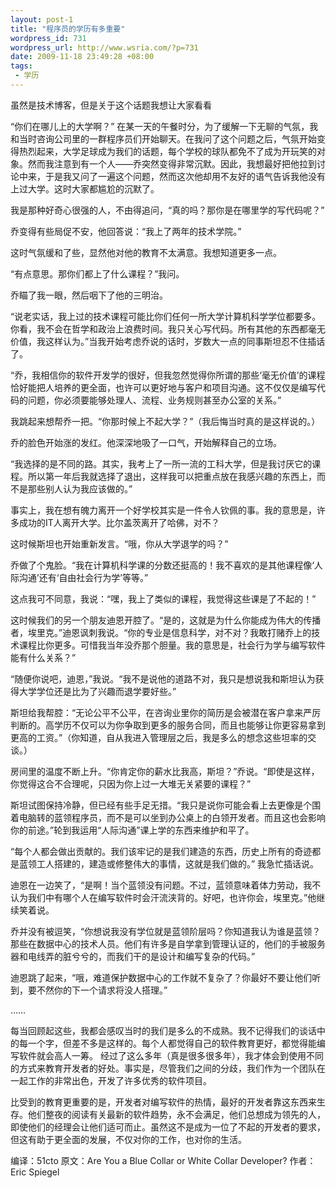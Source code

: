 ```yaml
--- 
layout: post-1
title: "程序员的学历有多重要"
wordpress_id: 731
wordpress_url: http://www.wsria.com/?p=731
date: 2009-11-18 23:49:28 +08:00
tags: 
 - 学历
---
```

<pre>虽然是技术博客，但是关于这个话题我想让大家看看</pre>
“你们在哪儿上的大学啊？”
在某一天的午餐时分，为了缓解一下无聊的气氛，我和当时咨询公司里的一群程序员们开始聊天。在我问了这个问题之后，气氛开始变得热烈起来，大学足球成为我们的话题，每个学校的球队都免不了成为开玩笑的对象。然而我注意到有一个人——乔突然变得非常沉默。因此，我想最好把他拉到讨论中来，于是我又问了一遍这个问题，然而这次他却用不友好的语气告诉我他没有上过大学。这时大家都尴尬的沉默了。

我是那种好奇心很强的人，不由得追问，“真的吗？那你是在哪里学的写代码呢？”

乔变得有些局促不安，他回答说：“我上了两年的技术学院。”

<!--more-->

这时气氛缓和了些，显然他对他的教育不太满意。我想知道更多一点。

“有点意思。那你们都上了什么课程？”我问。

乔瞄了我一眼，然后咽下了他的三明治。

“说老实话，我上过的技术课程可能比你们任何一所大学计算机科学学位都要多。你看，我不会在哲学和政治上浪费时间。我只关心写代码。所有其他的东西都毫无价值，我这样认为。”当我开始考虑乔说的话时，岁数大一点的同事斯坦忍不住插话了。

“乔，我相信你的软件开发学的很好，但我忽然觉得你所谓的那些‘毫无价值’的课程恰好能把人培养的更全面，也许可以更好地与客户和项目沟通。这不仅仅是编写代码的问题，你必须要能够处理人、流程、业务规则甚至办公室的关系。”

我跳起来想帮乔一把。“你那时候上不起大学？”（我后悔当时真的是这样说的。）

乔的脸色开始涨的发红。他深深地吸了一口气，开始解释自己的立场。

“我选择的是不同的路。其实，我考上了一所一流的工科大学，但是我讨厌它的课程。所以第一年后我就选择了退出，这样我可以把重点放在我感兴趣的东西上，而不是那些别人认为我应该做的。”

事实上，我在想有魄力离开一个好学校其实是一件令人钦佩的事。我的意思是，许多成功的IT人离开大学。比尔盖茨离开了哈佛，对不？

这时候斯坦也开始重新发言。“哦，你从大学退学的吗？”

乔做了个鬼脸。“我在计算机科学课的分数还挺高的！我不喜欢的是其他课程像‘人际沟通’还有‘自由社会行为学’等等。”

这点我可不同意，我说：“嘿，我上了类似的课程，我觉得这些课是了不起的！”

这时候我们的另一个朋友迪恩开腔了。“是的，这就是为什么你能成为伟大的传播者，埃里克。”迪恩讽刺我说。“你的专业是信息科学，对不对？我敢打赌乔上的技术课程比你更多。可惜我当年没乔那个胆量。我的意思是，社会行为学与编写软件能有什么关系？”

“随便你说吧，迪恩，”我说。“我不是说他的道路不对，我只是想说我和斯坦认为获得大学学位还是比为了兴趣而退学要好些。”

斯坦给我帮腔：“无论公平不公平，在咨询业里你的简历是会被潜在客户拿来严厉判断的。高学历不仅可以为你争取到更多的服务合同，而且也能够让你更容易拿到更高的工资。”（你知道，自从我进入管理层之后，我是多么的想念这些坦率的交谈。）

房间里的温度不断上升。“你肯定你的薪水比我高，斯坦？”乔说。“即使是这样，你觉得这合不合理呢，只因为你上过一大堆无关紧要的课程？”

斯坦试图保持冷静，但已经有些手足无措。“我只是说你可能会看上去更像是个围着电脑转的蓝领程序员，而不是可以坐到办公桌上的白领开发者。而且这也会影响你的前途。”轮到我运用“人际沟通”课上学的东西来维护和平了。

“每个人都会做出贡献的。我们该牢记的是我们建造的东西，历史上所有的奇迹都是蓝领工人搭建的，建造或修整伟大的事情，这就是我们做的。” 我急忙插话说。

迪恩在一边笑了，“是啊！当个蓝领没有问题。不过，蓝领意味着体力劳动，我不认为我们中有哪个人在编写软件时会汗流浃背的。好吧，也许你会，埃里克。”他继续笑着说。

乔并没有被逗笑，“你想说我没有学位就是蓝领阶层吗？你知道我认为谁是蓝领？那些在数据中心的技术人员。他们有许多是自学拿到管理认证的，他们的手被服务器和电线弄的脏兮兮的，而我们干的是设计和编写复杂的代码。”

迪恩跳了起来，“哦，难道保护数据中心的工作就不复杂了？你最好不要让他们听到，要不然你的下一个请求将没人搭理。”

……

每当回顾起这些，我都会感叹当时的我们是多么的不成熟。我不记得我们的谈话中的每一个字，但差不多是这样的。每个人都觉得自己的软件教育更好，都觉得能编写软件就会高人一筹。
经过了这么多年（真是很多很多年），我才体会到使用不同的方式来教育开发者的好处。事实是，尽管我们之间的分歧，我们作为一个团队在一起工作的非常出色，开发了许多优秀的软件项目。

比受到的教育更重要的是，开发者对编写软件的热情，最好的开发者靠这东西来生存。他们整夜的阅读有关最新的软件趋势，永不会满足，他们总想成为领先的人，即使他们的经理会让他们适可而止。虽然这不是成为一位了不起的开发者的要求，但这有助于更全面的发展，不仅对你的工作，也对你的生活。

编译：51cto
原文：Are You a Blue Collar or White Collar Developer? 作者：Eric Spiegel
